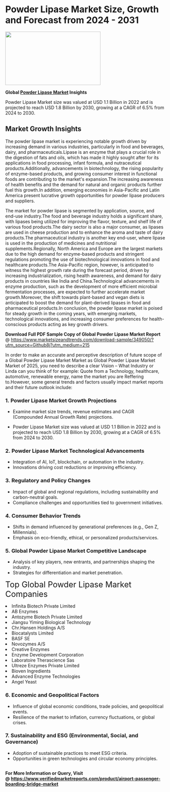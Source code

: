 <H1>Powder Lipase Market Size, Growth and Forecast from 2024 - 2031</H1><img class="aligncenter size-medium wp-image-584254" src="https://thirdeyenews.in/wp-content/uploads/2024/09/Global-Market-Research-300x168.jpeg" alt="" width="300" height="168" /><p><strong>Global&nbsp;<a href="https://www.marketsizeandtrends.com/download-sample/349050/?utm_source=Github8j?utm_medium=215">Powder Lipase Market</a> Insights</strong></p><p>Powder Lipase Market size was valued at USD 1.1 Billion in 2022 and is projected to reach USD 1.8 Billion by 2030, growing at a CAGR of 6.5% from 2024 to 2030.</p><p><h2>Market Growth Insights</h2> <p>The powder lipase market is experiencing notable growth driven by increasing demand in various industries, particularly in food and beverages, dairy, and pharmaceuticals.Lipase is an enzyme that plays a crucial role in the digestion of fats and oils, which has made it highly sought after for its applications in food processing, infant formula, and nutraceutical products.Additionally, advancements in biotechnology, the rising popularity of enzyme-based products, and growing consumer interest in functional foods are contributing to the market's expansion.The increasing awareness of health benefits and the demand for natural and organic products further fuel this growth.In addition, emerging economies in Asia-Pacific and Latin America present lucrative growth opportunities for powder lipase producers and suppliers.</p> <p>The market for powder lipase is segmented by application, source, and end-use industry.The food and beverage industry holds a significant share, with lipases being utilized for improving the flavor, texture, and shelf life of various food products.The dairy sector is also a major consumer, as lipases are used in cheese production and to enhance the aroma and taste of dairy products.The pharmaceutical industry is another key end-user, where lipase is used in the production of medicines and nutritional supplements.Regionally, North America and Europe are the largest markets due to the high demand for enzyme-based products and stringent regulations promoting the use of biotechnological innovations in food and healthcare products.The Asia-Pacific region, however, is anticipated to witness the highest growth rate during the forecast period, driven by increasing industrialization, rising health awareness, and demand for dairy products in countries like India and China.Technological advancements in enzyme production, such as the development of more efficient microbial fermentation processes, are expected to further accelerate market growth.Moreover, the shift towards plant-based and vegan diets is anticipated to boost the demand for plant-derived lipases in food and pharmaceutical products.In conclusion, the powder lipase market is poised for steady growth in the coming years, with emerging markets, technological innovations, and increasing consumer preferences for health-conscious products acting as key growth drivers.</p> <p><span class=""><strong>Download Full PDF Sample Copy of Global Powder Lipase Market Report</strong> @ <a href="https://www.marketsizeandtrends.com/download-sample/349050/?utm_source=Github8j?utm_medium=215" target="_blank">https://www.marketsizeandtrends.com/download-sample/349050/?utm_source=Github8j?utm_medium=215</a></span></p><p>In order to make an accurate and perceptive description of future scope of a Global&nbsp;Powder Lipase Market Market as Global&nbsp;Powder Lipase Market Market of 2025, you need to describe a clear Vision &ndash; What Industry or Linda can you think of for example: Quote from a Technology, healthcare, automotive, renewable energy, name the market you are Reffering to.However, some general trends and factors usually impact market reports and their future outlook include:</p><h3>1.&nbsp;<strong>Powder Lipase Market Growth Projections</strong></h3><ul><li>Examine market size trends, revenue estimates and CAGR (Compounded Annual Growth Rate) projections.</li><li><p>Powder Lipase Market size was valued at USD 1.1 Billion in 2022 and is projected to reach USD 1.8 Billion by 2030, growing at a CAGR of 6.5% from 2024 to 2030.</p></li></ul><h3>2.&nbsp;<strong>Powder Lipase Market Technological Advancements</strong></h3><ul><li>Integration of AI, IoT, blockchain, or automation in the industry.</li><li>Innovations driving cost reductions or improving efficiency.</li></ul><h3>3.&nbsp;<strong>Regulatory and Policy Changes</strong></h3><ul><li>Impact of global and regional regulations, including sustainability and carbon-neutral goals.</li><li>Compliance challenges and opportunities tied to government initiatives.</li></ul><h3>4.&nbsp;<strong>Consumer Behavior Trends</strong></h3><ul><li>Shifts in demand influenced by generational preferences (e.g., Gen Z, Millennials).</li><li>Emphasis on eco-friendly, ethical, or personalized products/services.</li></ul><h3>5.&nbsp;<strong>Global Powder Lipase Market Competitive Landscape</strong></h3><ul><li>Analysis of key players, new entrants, and partnerships shaping the industry.</li><li>Strategies for differentiation and market penetration.</li></ul><p data-pm-slice="1 1 []"><span style="color: inherit; font-family: inherit; font-size: 25px;">Top Global Powder Lipase Market Companies</span></p><div class="" data-test-id=""><p><li>Infinita Biotech Private Limited</li><li> AB Enzymes</li><li> Antozyme Biotech Private Limited</li><li> Jiangsu Yiming Biological Technology</li><li> Chr.Hansen Holdings A/S</li><li> Biocatalysts Limited</li><li> BASF SE</li><li> Novozymes A/S</li><li> Creative Enzymes</li><li> Enzyme Development Corporation</li><li> Laboratoire Therascience Sas</li><li> Ultreze Enzymes Private Limited</li><li> Bioven Ingredients</li><li> Advanced Enzyme Technologies</li><li> Angel Yeast</li></p></div><h3>6.&nbsp;<strong>Economic and Geopolitical Factors</strong></h3><ul><li>Influence of global economic conditions, trade policies, and geopolitical events.</li><li>Resilience of the market to inflation, currency fluctuations, or global crises.</li></ul><h3>7.&nbsp;<strong>Sustainability and ESG (Environmental, Social, and Governance)</strong></h3><ul><li>Adoption of sustainable practices to meet ESG criteria.</li><li>Opportunities in green technologies and circular economy principles.</li></ul><h2><strong style="font-size: 14px;">For More Information or Query, Visit @&nbsp;</strong><a style="background-color: #ffffff; font-size: 14px;" href="https://www.marketsizeandtrends.com/report/powder-lipase-market/" target="_blank">https://www.verifiedmarketreports.com/product/airport-passenger-boarding-bridge-market</a></h2>